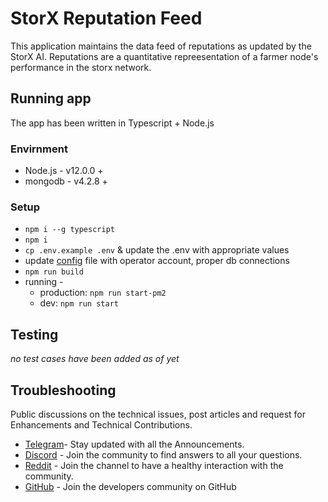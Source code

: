 # StorX Reputation Feed

This application maintains the data feed of reputations as updated by the StorX AI. Reputations are a quantitative repreesentation of a farmer node's performance in the storx network.  

## Running app

The app has been written in Typescript + Node.js

### Envirnment

 - Node.js - v12.0.0 +
 - mongodb - v4.2.8 +

### Setup

 - `npm i --g typescript`
 - `npm i`
 - `cp .env.example .env` & update the .env with appropriate values
 - update [config](./src/config.ts) file with operator account, proper db connections  
 - `npm run build`  
 - running - 
    - production: `npm run start-pm2`
    - dev: `npm run start`  

## Testing

*no test cases have been added as of yet*
## Troubleshooting


Public discussions on the technical issues, post articles and request for Enhancements and Technical Contributions. 

- [Telegram](https://t.me/StorXNetwork)- Stay updated with all the Announcements.
- [Discord](https://discord.gg/ha4Jufj2Nm) - Join the community to find answers to all your questions.
- [Reddit](https://www.reddit.com/r/StorXNetwork) - Join the channel to have a healthy interaction with the community.
- [GitHub](https://github.com/StorXNetwork) - Join the developers community on GitHub